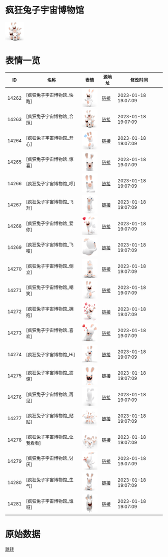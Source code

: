 # 疯狂兔子宇宙博物馆

<img src="./cover.png" height="60" alt="cover" />

# 表情一览

|ID|名称|表情|源地址|修改时间|
|----|----|----|----|----|
|14262|[疯狂兔子宇宙博物馆_快跑]|<img src="./pic/014262_%5B疯狂兔子宇宙博物馆_快跑%5D.png" height="60" alt="快跑"/>|[链接](https://i0.hdslb.com/bfs/emote/b4766c288e3b00ca50718635873516faf6883b7c.png)|2023-01-18 19:07:09|
|14263|[疯狂兔子宇宙博物馆_合照]|<img src="./pic/014263_%5B疯狂兔子宇宙博物馆_合照%5D.png" height="60" alt="合照"/>|[链接](https://i0.hdslb.com/bfs/emote/ea293f6bf126734269b90c6de2bc74d7c7d16c83.png)|2023-01-18 19:07:09|
|14264|[疯狂兔子宇宙博物馆_开心]|<img src="./pic/014264_%5B疯狂兔子宇宙博物馆_开心%5D.png" height="60" alt="开心"/>|[链接](https://i0.hdslb.com/bfs/emote/34c39e9e5446dfd3ff33686f001b712c781d4545.png)|2023-01-18 19:07:09|
|14265|[疯狂兔子宇宙博物馆_惊喜]|<img src="./pic/014265_%5B疯狂兔子宇宙博物馆_惊喜%5D.png" height="60" alt="惊喜"/>|[链接](https://i0.hdslb.com/bfs/emote/563ddbbc62abf94daa43b2734725211a2605a4c1.png)|2023-01-18 19:07:09|
|14266|[疯狂兔子宇宙博物馆_哼]|<img src="./pic/014266_%5B疯狂兔子宇宙博物馆_哼%5D.png" height="60" alt="哼"/>|[链接](https://i0.hdslb.com/bfs/emote/daf7e127263fd4388987bb191e349579b7b4923b.png)|2023-01-18 19:07:09|
|14267|[疯狂兔子宇宙博物馆_飞升]|<img src="./pic/014267_%5B疯狂兔子宇宙博物馆_飞升%5D.png" height="60" alt="飞升"/>|[链接](https://i0.hdslb.com/bfs/emote/ae53321435fedc26ea4a744efac2f1bcf4362957.png)|2023-01-18 19:07:09|
|14268|[疯狂兔子宇宙博物馆_爱你]|<img src="./pic/014268_%5B疯狂兔子宇宙博物馆_爱你%5D.png" height="60" alt="爱你"/>|[链接](https://i0.hdslb.com/bfs/emote/091b8f4035f0c174a00ad2225ad9202df9a1049b.png)|2023-01-18 19:07:09|
|14269|[疯狂兔子宇宙博物馆_飞喽]|<img src="./pic/014269_%5B疯狂兔子宇宙博物馆_飞喽%5D.png" height="60" alt="飞喽"/>|[链接](https://i0.hdslb.com/bfs/emote/4d5fbc6342c3c31fd3224c6016a9799df7e44015.png)|2023-01-18 19:07:09|
|14270|[疯狂兔子宇宙博物馆_倒立]|<img src="./pic/014270_%5B疯狂兔子宇宙博物馆_倒立%5D.png" height="60" alt="倒立"/>|[链接](https://i0.hdslb.com/bfs/emote/a5a0a207c5147162ef5a614923cb6b12a66da8a5.png)|2023-01-18 19:07:09|
|14271|[疯狂兔子宇宙博物馆_嘲笑]|<img src="./pic/014271_%5B疯狂兔子宇宙博物馆_嘲笑%5D.png" height="60" alt="嘲笑"/>|[链接](https://i0.hdslb.com/bfs/emote/205078c02f12781b2506c896861c23d87e7e0ece.png)|2023-01-18 19:07:09|
|14272|[疯狂兔子宇宙博物馆_拥抱]|<img src="./pic/014272_%5B疯狂兔子宇宙博物馆_拥抱%5D.png" height="60" alt="拥抱"/>|[链接](https://i0.hdslb.com/bfs/emote/616532ad15435890a2e94ffc96188d444e98f339.png)|2023-01-18 19:07:09|
|14273|[疯狂兔子宇宙博物馆_喜欢]|<img src="./pic/014273_%5B疯狂兔子宇宙博物馆_喜欢%5D.png" height="60" alt="喜欢"/>|[链接](https://i0.hdslb.com/bfs/emote/dcd3940f462b7ec82bac77c535330b5e17143e6e.png)|2023-01-18 19:07:09|
|14274|[疯狂兔子宇宙博物馆_Hi]|<img src="./pic/014274_%5B疯狂兔子宇宙博物馆_Hi%5D.png" height="60" alt="Hi"/>|[链接](https://i0.hdslb.com/bfs/emote/ebe3220bd10482ca7d6ee7b9aacf9aa92350965b.png)|2023-01-18 19:07:09|
|14275|[疯狂兔子宇宙博物馆_震惊]|<img src="./pic/014275_%5B疯狂兔子宇宙博物馆_震惊%5D.png" height="60" alt="震惊"/>|[链接](https://i0.hdslb.com/bfs/emote/5073cc6d2a2528eace620dc9abade4c103900cfc.png)|2023-01-18 19:07:09|
|14276|[疯狂兔子宇宙博物馆_再见]|<img src="./pic/014276_%5B疯狂兔子宇宙博物馆_再见%5D.png" height="60" alt="再见"/>|[链接](https://i0.hdslb.com/bfs/emote/eebc16bbcb4f6e6a4f5c86fa99a14a44111b2a71.png)|2023-01-18 19:07:09|
|14277|[疯狂兔子宇宙博物馆_贴贴]|<img src="./pic/014277_%5B疯狂兔子宇宙博物馆_贴贴%5D.png" height="60" alt="贴贴"/>|[链接](https://i0.hdslb.com/bfs/emote/3cfff9f189a410b163fe93a20cc37f7e532fe0c4.png)|2023-01-18 19:07:09|
|14278|[疯狂兔子宇宙博物馆_让我看看]|<img src="./pic/014278_%5B疯狂兔子宇宙博物馆_让我看看%5D.png" height="60" alt="让我看看"/>|[链接](https://i0.hdslb.com/bfs/emote/765bb682ba1c9daa429860060b37fa2f656ac4e2.png)|2023-01-18 19:07:09|
|14279|[疯狂兔子宇宙博物馆_讨厌]|<img src="./pic/014279_%5B疯狂兔子宇宙博物馆_讨厌%5D.png" height="60" alt="讨厌"/>|[链接](https://i0.hdslb.com/bfs/emote/57eda01494db813552660b2cbfdef14889f1318e.png)|2023-01-18 19:07:09|
|14280|[疯狂兔子宇宙博物馆_生气]|<img src="./pic/014280_%5B疯狂兔子宇宙博物馆_生气%5D.png" height="60" alt="生气"/>|[链接](https://i0.hdslb.com/bfs/emote/11eb08800ada7bfa8e9e66d8e2c7d3286442bcaf.png)|2023-01-18 19:07:09|
|14281|[疯狂兔子宇宙博物馆_谁呀]|<img src="./pic/014281_%5B疯狂兔子宇宙博物馆_谁呀%5D.png" height="60" alt="谁呀"/>|[链接](https://i0.hdslb.com/bfs/emote/e1da8b434be8aa0160a122fee438515b6d87947e.png)|2023-01-18 19:07:09|

# 原始数据

[跳转](./raw.json)

